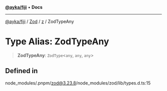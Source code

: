 [**@ayka/fiji**](../../../../../README.md) • **Docs**

***

[@ayka/fiji](../../../../../globals.md) / [Zod](../../../README.md) / [z](../README.md) / ZodTypeAny

# Type Alias: ZodTypeAny

> **ZodTypeAny**: `ZodType`\<`any`, `any`, `any`\>

## Defined in

node\_modules/.pnpm/zod@3.23.8/node\_modules/zod/lib/types.d.ts:15
